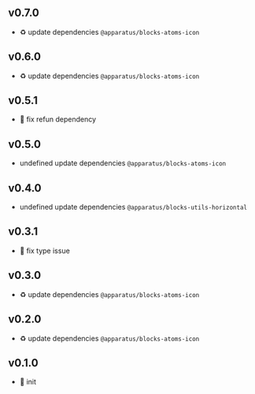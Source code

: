 ## v0.7.0

* ♻️ update dependencies `@apparatus/blocks-atoms-icon`

## v0.6.0

* ♻️ update dependencies `@apparatus/blocks-atoms-icon`

## v0.5.1

* 🐞 fix refun dependency

## v0.5.0

* undefined update dependencies `@apparatus/blocks-atoms-icon`

## v0.4.0

* undefined update dependencies `@apparatus/blocks-utils-horizontal`

## v0.3.1

* 🐞 fix type issue

## v0.3.0

* ♻️ update dependencies `@apparatus/blocks-atoms-icon`

## v0.2.0

* ♻️ update dependencies `@apparatus/blocks-atoms-icon`

## v0.1.0

* 🐣 init
